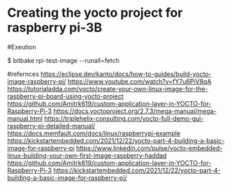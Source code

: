 # Creating the yocto project for raspberry pi-3B

#Exeution

$ bitbake rpi-test-image --runall=fetch


#refernces
https://eclipse.dev/kanto/docs/how-to-guides/build-yocto-image-raspberry-pi/
https://www.youtube.com/watch?v=fY7u6PiV8qA
https://tutorialadda.com/yocto/create-your-own-linux-image-for-the-raspberry-pi-board-using-yocto-project
https://github.com/Amitrk619/custom-application-layer-in-YOCTO-for-Raspberry-Pi-3
https://docs.yoctoproject.org/2.7.3/mega-manual/mega-manual.html
https://triplehelix-consulting.com/yocto-full-demo-gui-raspberry-pi-detailed-manual/
https://docs.memfault.com/docs/linux/raspberrypi-example
https://kickstartembedded.com/2021/12/22/yocto-part-4-building-a-basic-image-for-raspberry-pi
https://www.linkedin.com/pulse/yocto-embedded-linux-building-your-own-first-image-raspberry-haddad
https://github.com/Amitrk619/custom-application-layer-in-YOCTO-for-Raspberry-Pi-3
https://kickstartembedded.com/2021/12/22/yocto-part-4-building-a-basic-image-for-raspberry-pi/


